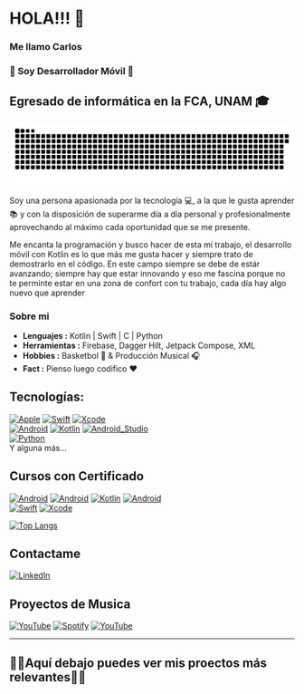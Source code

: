 # HOLA!!! 👋
### Me llamo Carlos
### 📲 Soy Desarrollador Móvil 📲
## Egresado de informática en la FCA, UNAM 🎓

![snake gif](https://github.com/TekyaygilFethi/TekyaygilFethi/blob/output/github-contribution-grid-snake.svg)

Soy una persona apasionada por la tecnología 💻, a la que le gusta aprender 📚 y con la disposición de superarme día a día personal y profesionalmente aprovechando al máximo cada oportunidad que se me presente.

Me encanta la programación y busco hacer de esta mi trabajo, el desarrollo móvil con Kotlin es lo que más me gusta hacer y siempre trato de demostrarlo en el código. En este campo siempre se debe de estár avanzando; siempre hay que estar innovando y eso me fascina porque no te perminte estar en una zona de confort con tu trabajo, cada día hay algo nuevo que aprender

### Sobre mi

-  **Lenguajes :** Kotlin | Swift | C | Python    
-  **Herramientas :** Firebase, Dagger Hilt, Jetpack Compose, XML
-  **Hobbies :** Basketbol :basketball: & Producción Musical :headphones:
-  **Fact :** Pienso luego codifico :heart:

## Tecnologías:
[![Apple](https://img.shields.io/badge/iOS-999999?style=for-the-badge&logo=apple&logoColor=white&labelColor=101010)]()
[![Swift](https://img.shields.io/badge/Swift-FA7343?style=for-the-badge&logo=swift&logoColor=white&labelColor=101010)]()
[![Xcode](https://img.shields.io/badge/Xcode-1575F9?style=for-the-badge&logo=xcode&logoColor=white&labelColor=101010)]()
</br>
[![Android](https://img.shields.io/badge/Android-3DDC84?style=for-the-badge&logo=android&logoColor=white&labelColor=101010)]()
[![Kotlin](https://img.shields.io/badge/Kotlin-0095D5?style=for-the-badge&logo=kotlin&logoColor=white&labelColor=101010)]()
[![Android_Studio](https://img.shields.io/badge/Android_Studio-3DDC84?style=for-the-badge&logo=android-studio&logoColor=white&labelColor=101010)]()
</br>
[![Python](https://img.shields.io/badge/Python-yellow?style=for-the-badge&logo=python&logoColor=white&labelColor=101010)]()
</br>
Y alguna más...

## Cursos con Certificado 
[![Android](https://img.shields.io/badge/Creacion_de_apps_profesionales-3DDC84?style=for-the-badge&logo=android&logoColor=white&labelColor=101010)](https://drive.google.com/file/d/1_tb7oDLM_GzLyA8ZlwBP-hlKCfxT_zBT/view?usp=drivesdk)
[![Android](https://img.shields.io/badge/Jetpack_Compose-3DDC84?style=for-the-badge&logo=android&logoColor=white&labelColor=101010)](https://udemy-certificate.s3.amazonaws.com/pdf/UC-7908ef01-f69e-461b-993d-dd1a6eb9560a.pdf)
[![Kotlin](https://img.shields.io/badge/Kotlin_mvvm:_Android_y_firebase-0095D5?style=for-the-badge&logo=kotlin&logoColor=white&labelColor=101010)](https://udemy-certificate.s3.amazonaws.com/pdf/UC-0ed47b53-c19d-47ed-ba5a-af6fa8f49eb4.pdf)
[![Android](https://img.shields.io/badge/Curso_para_aprender_a_programar_en_android-3DDC84?style=for-the-badge&logo=android&logoColor=white&labelColor=101010)](https://udemy-certificate.s3.amazonaws.com/pdf/UC-ad51d249-006e-42e1-8e6d-fd01c843497b.pdf)
</br>
[![Swift](https://img.shields.io/badge/Desarrollo_de_aplicaciones_para_dispositivos_móviles_iOS-FA7343?style=for-the-badge&logo=swift&logoColor=white&labelColor=101010)](https://drive.google.com/file/d/1m2laUbRbNigXps_nxaAn6_bRCGnY4-6v/view)
[![Xcode](https://img.shields.io/badge/Desarrollo_de_apps_moviles-1575F9?style=for-the-badge&logo=xcode&logoColor=white&labelColor=101010)](https://drive.google.com/file/d/1FENwB29esoaW4w1b_iFgnJO_7nIpmBzy/view)


<!--[![Carlos GitHub stats](https://github-readme-stats.vercel.app/api?username=carlosttorres33)](https://github.com/carlosttorres33/github-readme-stats)-->
[![Top Langs](https://github-readme-stats-git-masterrstaa-rickstaa.vercel.app/api/top-langs/?username=carlosttorres33)](https://github.com/carlosttorres33/github-readme-stats)


## Contactame 
[![LinkedIn](https://img.shields.io/badge/LinkedIn-Carlos_Uriel_Toral_Torres-101010?style=for-the-badge&logo=linkedin&logoColor=white&labelColor=0077B5)](https://www.linkedin.com/in/carlosurieltoraltorres/)

## Proyectos de Musica 
[![YouTube](https://img.shields.io/badge/YouTube-ArehzBeats-FF0000?style=for-the-badge&logo=youtube&logoColor=white&labelColor=101010)](https://www.youtube.com/@arehzmusic)
[![Spotify](https://img.shields.io/badge/Arehz_x_Bass-3DDC84?style=for-the-badge&logo=spotify&logoColor=white&labelColor=101010)](https://open.spotify.com/artist/2c3vjdp6wmT1cRS5ujbqzW)
[![YouTube](https://img.shields.io/badge/YouTube-Arehz_x_Bass-FF0000?style=for-the-badge&logo=youtube&logoColor=white&labelColor=101010)](https://www.youtube.com/@arehzxbass3697)

------
## 🔰🔰Aquí debajo puedes ver mis proectos más relevantes🔰🔰

<!--
**carlosttorres33/carlosttorres33** is a ✨ _special_ ✨ repository because its `README.md` (this file) appears on your GitHub profile.

Here are some ideas to get you started:

- 🔭 I’m currently working on ...
- 🌱 I’m currently learning ...
- 👯 I’m looking to collaborate on ...
- 🤔 I’m looking for help with ...
- 💬 Ask me about ...
- 📫 How to reach me: ...
- 😄 Pronouns: ...
- ⚡ Fun fact: ...
-->

